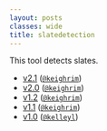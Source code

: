 ```yaml
---
layout: posts
classes: wide
title: slatedetection
---
```

This tool detects slates.
- [v2.1](v2.1) ([`@keighrim`](https://github.com/keighrim))
- [v2.0](v2.0) ([`@keighrim`](https://github.com/keighrim))
- [v1.2](v1.2) ([`@keighrim`](https://github.com/keighrim))
- [v1.1](v1.1) ([`@keighrim`](https://github.com/keighrim))
- [v1.0](v1.0) ([`@kelleyl`](https://github.com/kelleyl))
